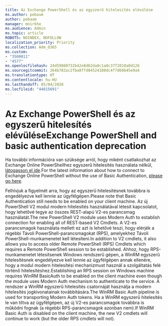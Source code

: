 ```yaml
---
title: Az Exchange PowerShell és az egyszerű hitelesítés elévülése
ms.author: pebaum
author: pebaum
manager: mnirkhe
ms.audience: Admin
ms.topic: article
ROBOTS: NOINDEX, NOFOLLOW
localization_priority: Priority
ms.collection: Adm_O365
ms.custom:
- "3500011"
- "4577"
ms.openlocfilehash: 24d59860732b42e8d62da8c1a8c37f2018a0d126
ms.sourcegitcommit: 264b782ac2fba8ffd84524180dc4f7d60b45e9a4
ms.translationtype: HT
ms.contentlocale: hu-HU
ms.lasthandoff: 05/04/2020
ms.locfileid: "44015691"
---
```

# <a name="exchange-powershell-and-basic-authentication-deprecation"></a><span data-ttu-id="b2e24-102">Az Exchange PowerShell és az egyszerű hitelesítés elévülése</span><span class="sxs-lookup"><span data-stu-id="b2e24-102">Exchange PowerShell and basic authentication deprecation</span></span>

<span data-ttu-id="b2e24-103">Ha további információra van szüksége arról, hogy miként csatlakozhat az Exchange Online PowerShellhez egyszerű hitelesítés használata nélkül, [látogasson el ide](https://aka.ms/psbasicauth).</span><span class="sxs-lookup"><span data-stu-id="b2e24-103">For the latest information about how to connect to Exchange Online PowerShell without the use of Basic Authentication, [please go here](https://aka.ms/psbasicauth).</span></span>

<span data-ttu-id="b2e24-104">Felhívjuk a figyelmét arra, hogy az egyszerű hitelesítésnek továbbra is engedélyezve kell lennie az ügyfélgépen.</span><span class="sxs-lookup"><span data-stu-id="b2e24-104">Please note that Basic Authentication still needs to be enabled on your client machine.</span></span>
<span data-ttu-id="b2e24-105">Az új PowerShell V2 modul modern hitelesítés használatával létesít kapcsolatot, hogy lehetővé tegye az összes REST-alapú V2-es parancsmag használatát.</span><span class="sxs-lookup"><span data-stu-id="b2e24-105">The new PowerShell V2 module uses Modern Auth to establish connection for enabling all of REST-based V2 Cmdlets.</span></span> <span data-ttu-id="b2e24-106">A V2-es parancsmagok használata mellett ez azt is lehetővé teszi, hogy elérjék a régebbi Távoli PowerShell-parancsmagokat (RPS), amelyekhez Távoli PowerShell-munkamenetet kell létesíteni.</span><span class="sxs-lookup"><span data-stu-id="b2e24-106">In addition to V2 cmdlets, it also allows you to access older Remote PowerShell (RPS) Cmdlets which requires a Remote PowerShell session to be established.</span></span> <span data-ttu-id="b2e24-107">Ahhoz, hogy RPS-munkamenetet létesítsenek Windows rendszerű gépen, a WinRM egyszerű hitelesítésnek engedélyezve kell lennie az ügyfélgépen annak ellenére, hogy a modul modern hitelesítési mechanizmust használ a szolgáltatás felé történő hitelesítéshez.</span><span class="sxs-lookup"><span data-stu-id="b2e24-107">Establishing an RPS session on Windows machine requires WinRM BasicAuth to be enabled on the client machine even though the module uses Modern Auth mechanism to authenticate to the service.</span></span> <span data-ttu-id="b2e24-108">A rendszer a WinRM egyszerű hitelesítés csatornáját használja a modern hitelesítés jogkivonatainak továbbítására.</span><span class="sxs-lookup"><span data-stu-id="b2e24-108">The WinRM Basic Auth pipeline is used for transporting Modern Auth tokens.</span></span> <span data-ttu-id="b2e24-109">Ha a WinRM egyszerű hitelesítés le van tiltva az ügyfélgépen, az új V2-es parancsmagok továbbra is működni fognak (a régebbi RPS-parancsmagok azonban nem).</span><span class="sxs-lookup"><span data-stu-id="b2e24-109">If WinRM Basic Auth is disabled on the client machine, the new V2 cmdlets will continue to work (but the older RPS cmdlets will not).</span></span>
